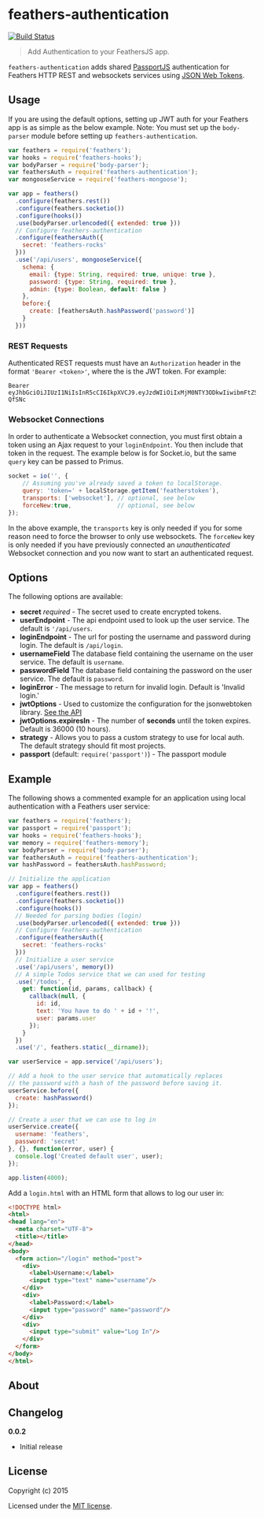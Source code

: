 # feathers-authentication

[![Build Status](https://travis-ci.org/feathersjs/feathers-authentication.png?branch=master)](https://travis-ci.org/feathersjs/feathers-authentication)

> Add Authentication to your FeathersJS app.

`feathers-authentication` adds shared [PassportJS](http://passportjs.org/) authentication for Feathers HTTP REST and websockets services using [JSON Web Tokens](http://jwt.io/).

## Usage
If you are using the default options, setting up JWT auth for your Feathers app is as simple as the below example.  Note: You must set up the `body-parser` module before setting up `feathers-authentication`.

```js
var feathers = require('feathers');
var hooks = require('feathers-hooks');
var bodyParser = require('body-parser');
var feathersAuth = require('feathers-authentication');
var mongooseService = require('feathers-mongoose');

var app = feathers()
  .configure(feathers.rest())
  .configure(feathers.socketio())
  .configure(hooks())
  .use(bodyParser.urlencoded({ extended: true }))
  // Configure feathers-authentication
  .configure(feathersAuth({
    secret: 'feathers-rocks'
  }))
  .use('/api/users', mongooseService({
    schema: {
      email: {type: String, required: true, unique: true },
      password: {type: String, required: true },
      admin: {type: Boolean, default: false }
    },
    before:{
      create: [feathersAuth.hashPassword('password')]
    }
  }))
```

### REST Requests
Authenticated REST requests must have an `Authorization` header in the format `'Bearer <token>'`, where the <token> is the JWT token. For example:
```
Bearer eyJhbGciOiJIUzI1NiIsInR5cCI6IkpXVCJ9.eyJzdWIiOiIxMjM0NTY3ODkwIiwibmFtZSI6IklseWEgRmFkZWV2IiwiYWRtaW4iOnRydWV9.YiG9JdVVm6Pvpqj8jDT5bMxsm0gwoQTOaZOLI-QfSNc
```

### Websocket Connections
In order to authenticate a Websocket connection, you must first obtain a token using an Ajax request to your `loginEndpoint`.  You then include that token in the request.  The example below is for Socket.io, but the same `query` key can be passed to Primus.

```js
socket = io('', {
    // Assuming you've already saved a token to localStorage.
    query: 'token=' + localStorage.getItem('featherstoken'),
    transports: ['websocket'], // optional, see below
    forceNew:true,             // optional, see below
});
```

In the above example, the `transports` key is only needed if you for some reason need to force the browser to only use websockets.  The `forceNew` key is only needed if you have previously connected an *unauthenticated* Websocket connection and you now want to start an authenticated request.

## Options

The following options are available:

- __secret__ *required* - The secret used to create encrypted tokens.
- __userEndpoint__ - The api endpoint used to look up the user service. The default is `'/api/users`.
- __loginEndpoint__ - The url for posting the username and password during login. The default is `/api/login`.
- __usernameField__ The database field containing the username on the user service.  The default is `username`.
- __passwordField__ The database field containing the password on the user service.  The default is `password`.
- __loginError__ - The message to return for invalid login.  Default is 'Invalid login.'
- __jwtOptions__ - Used to customize the configuration for the jsonwebtoken library.  [See the API](https://github.com/auth0/node-jsonwebtoken)
- __jwtOptions.expiresIn__ - The number of **seconds** until the token expires.  Default is 36000 (10 hours).
- __strategy__ - Allows you to pass a custom strategy to use for local auth.  The default strategy should fit most projects.
- __passport__ (default: `require('passport')`) - The passport module

## Example

The following shows a commented example for an application using local authentication with a Feathers user service:

```js
var feathers = require('feathers');
var passport = require('passport');
var hooks = require('feathers-hooks');
var memory = require('feathers-memory');
var bodyParser = require('body-parser');
var feathersAuth = require('feathers-authentication');
var hashPassword = feathersAuth.hashPassword;

// Initialize the application
var app = feathers()
  .configure(feathers.rest())
  .configure(feathers.socketio())
  .configure(hooks())
  // Needed for parsing bodies (login)
  .use(bodyParser.urlencoded({ extended: true }))
  // Configure feathers-authentication
  .configure(feathersAuth({
    secret: 'feathers-rocks'
  }))
  // Initialize a user service
  .use('/api/users', memory())
  // A simple Todos service that we can used for testing
  .use('/todos', {
    get: function(id, params, callback) {
      callback(null, {
        id: id,
        text: 'You have to do ' + id + '!',
        user: params.user
      });
    }
  })
  .use('/', feathers.static(__dirname));

var userService = app.service('/api/users');

// Add a hook to the user service that automatically replaces 
// the password with a hash of the password before saving it.
userService.before({
  create: hashPassword()
});

// Create a user that we can use to log in
userService.create({
  username: 'feathers',
  password: 'secret'
}, {}, function(error, user) {
  console.log('Created default user', user);
});

app.listen(4000);
```

Add a `login.html` with an HTML form that allows to log our user in:

```html
<!DOCTYPE html>
<html>
<head lang="en">
  <meta charset="UTF-8">
  <title></title>
</head>
<body>
  <form action="/login" method="post">
    <div>
      <label>Username:</label>
      <input type="text" name="username"/>
    </div>
    <div>
      <label>Password:</label>
      <input type="password" name="password"/>
    </div>
    <div>
      <input type="submit" value="Log In"/>
    </div>
  </form>
</body>
</html>
```

## About


## Changelog

__0.0.2__

- Initial release

## License

Copyright (c) 2015

Licensed under the [MIT license](LICENSE).
